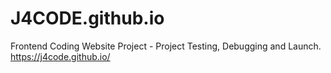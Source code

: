 # J4CODE.github.io
Frontend Coding Website Project - Project Testing, Debugging and Launch.
https://j4code.github.io/
